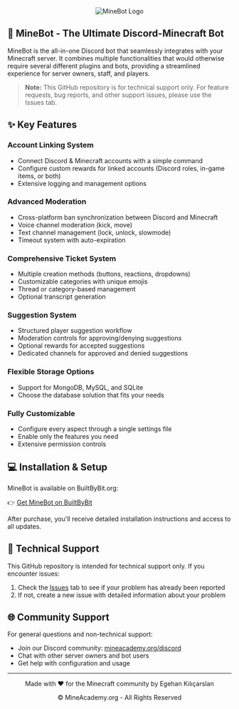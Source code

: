 <div align="center">
  <img src="https://i.imgur.com/syGlJZi.png" alt="MineBot Logo"/>
</div>

## 🤖 MineBot - The Ultimate Discord-Minecraft Bot

MineBot is the all-in-one Discord bot that seamlessly integrates with your Minecraft server. It combines multiple functionalities that would otherwise require several different plugins and bots, providing a streamlined experience for server owners, staff, and players.

> **Note:** This GitHub repository is for technical support only. For feature requests, bug reports, and other support issues, please use the Issues tab.

## ✨ Key Features

### Account Linking System
- Connect Discord & Minecraft accounts with a simple command
- Configure custom rewards for linked accounts (Discord roles, in-game items, or both)
- Extensive logging and management options

### Advanced Moderation
- Cross-platform ban synchronization between Discord and Minecraft
- Voice channel moderation (kick, move)
- Text channel management (lock, unlock, slowmode)
- Timeout system with auto-expiration

### Comprehensive Ticket System
- Multiple creation methods (buttons, reactions, dropdowns)
- Customizable categories with unique emojis
- Thread or category-based management
- Optional transcript generation

### Suggestion System
- Structured player suggestion workflow
- Moderation controls for approving/denying suggestions
- Optional rewards for accepted suggestions
- Dedicated channels for approved and denied suggestions

### Flexible Storage Options
- Support for MongoDB, MySQL, and SQLite
- Choose the database solution that fits your needs

### Fully Customizable
- Configure every aspect through a single settings file
- Enable only the features you need
- Extensive permission controls

## 💻 Installation & Setup

MineBot is available on BuiltByBit.org:

👉 [Get MineBot on BuiltByBit](https://builtbybit.com/resources/53815)

After purchase, you'll receive detailed installation instructions and access to all updates.

## 🔧 Technical Support

This GitHub repository is intended for technical support only. If you encounter issues:

1. Check the [Issues](https://github.com/yourusername/minebot/issues) tab to see if your problem has already been reported
2. If not, create a new issue with detailed information about your problem

## 🌐 Community Support

For general questions and non-technical support:

- Join our Discord community: [mineacademy.org/discord](https://mineacademy.org/discord)
- Chat with other server owners and bot users
- Get help with configuration and usage

---

<div align="center">
  <p>Made with ❤️ for the Minecraft community by Egehan Kılıçarslan</p>
  <p>© MineAcademy.org - All Rights Reserved</p>
</div>
